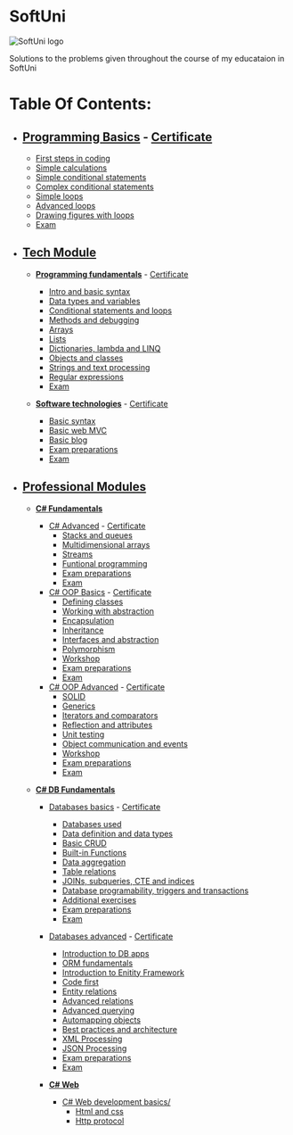 # SoftUni
![SoftUni logo](https://softuni.org/Content/images/open-graph/softuni-default-og.png)

Solutions to the problems given throughout the course of my educataion in SoftUni

# Table Of Contents:

- ## [Programming Basics](https://github.com/KiroKirilov/SoftUni/tree/master/ProgrammingBasics) - [Certificate](https://softuni.bg/certificates/details/21979/fe638fbd)
  - [First steps in coding](https://github.com/KiroKirilov/SoftUni/tree/master/ProgrammingBasics/FirstStepsInCoding)
  - [Simple calculations](https://github.com/KiroKirilov/SoftUni/tree/master/ProgrammingBasics/SimpleCalculations)
  - [Simple conditional statements](https://github.com/KiroKirilov/SoftUni/tree/master/ProgrammingBasics/SimpleConditionalStatements)
  - [Complex conditional statements](https://github.com/KiroKirilov/SoftUni/tree/master/ProgrammingBasics/ComplexConditionalStatements)
  - [Simple loops](https://github.com/KiroKirilov/SoftUni/tree/master/ProgrammingBasics/SimpleLoops)
  - [Advanced loops](https://github.com/KiroKirilov/SoftUni/tree/master/ProgrammingBasics/AdvancedLoops)
  - [Drawing figures with loops](https://github.com/KiroKirilov/SoftUni/tree/master/ProgrammingBasics/DrawingFiguresWithLoops)
  - [Exam](https://github.com/KiroKirilov/SoftUni/tree/master/ProgrammingBasics/Exam)
  
 - ## [Tech Module](https://github.com/KiroKirilov/SoftUni/tree/master/TechModule)
    - **[Programming fundamentals](https://github.com/KiroKirilov/SoftUni/tree/master/TechModule/ProgrammingFundamentals)** - [Certificate](https://softuni.bg/certificates/details/24176/7bd492d6)
      - [Intro and basic syntax](https://github.com/KiroKirilov/SoftUni/tree/master/TechModule/ProgrammingFundamentals/IntroAndBasicSyntax)
      - [Data types and variables](https://github.com/KiroKirilov/SoftUni/tree/master/TechModule/ProgrammingFundamentals/DataTypesAndVariables)
      - [Conditional statements and loops](https://github.com/KiroKirilov/SoftUni/tree/master/TechModule/ProgrammingFundamentals/ConditionalStatementsAndLoops)
      - [Methods and debugging](https://github.com/KiroKirilov/SoftUni/tree/master/TechModule/ProgrammingFundamentals/MethodsAndDebugging)
      - [Arrays](https://github.com/KiroKirilov/SoftUni/tree/master/TechModule/ProgrammingFundamentals/Arrays)
      - [Lists](https://github.com/KiroKirilov/SoftUni/tree/master/TechModule/ProgrammingFundamentals/Lists)
      - [Dictionaries, lambda and LINQ](https://github.com/KiroKirilov/SoftUni/tree/master/TechModule/ProgrammingFundamentals/DictionariesLambdaAndLINQ)
      - [Objects and classes](https://github.com/KiroKirilov/SoftUni/tree/master/TechModule/ProgrammingFundamentals/ObjectsAndClasses)
      - [Strings and text processing](https://github.com/KiroKirilov/SoftUni/tree/master/TechModule/ProgrammingFundamentals/StringsAndTextProcessing)
      - [Regular expressions](https://github.com/KiroKirilov/SoftUni/tree/master/TechModule/ProgrammingFundamentals/RegularExpressions)
      - [Exam](https://github.com/KiroKirilov/SoftUni/tree/master/TechModule/ProgrammingFundamentals/Exam(05.11.2017))
      
     - **[Software technologies](https://github.com/KiroKirilov/SoftUni/tree/master/TechModule/SoftwareTechnologies)** - [Certificate](https://softuni.bg/certificates/details/50654/b5beff70)
        - [Basic syntax](https://github.com/KiroKirilov/SoftUni/tree/master/TechModule/SoftwareTechnologies/BasicSyntax)          
        - [Basic web MVC](https://github.com/KiroKirilov/SoftUni/tree/master/TechModule/SoftwareTechnologies/BasicWebMVC)      
        - [Basic blog](https://github.com/KiroKirilov/SoftUni/tree/master/TechModule/SoftwareTechnologies/BasicBlog)          
        - [Exam preparations](https://github.com/KiroKirilov/SoftUni/tree/master/TechModule/SoftwareTechnologies/ExamPreps)         
        - [Exam](https://github.com/KiroKirilov/SoftUni/tree/master/TechModule/SoftwareTechnologies/Exam/Log%20Noziroh)
        
- ## [Professional Modules](https://github.com/KiroKirilov/SoftUni/tree/master/ProfessionalModules)
  - [**C# Fundamentals**](https://github.com/KiroKirilov/SoftUni/tree/master/ProfessionalModules/C%23Fundamentals)
    - [C# Advanced](https://github.com/KiroKirilov/SoftUni/tree/master/ProfessionalModules/C%23Fundamentals/AdvancedC%23) - [Certificate](https://softuni.bg/certificates/details/51450/9ed02b51)
      - [Stacks and queues](https://github.com/KiroKirilov/SoftUni/tree/master/ProfessionalModules/C%23Fundamentals/AdvancedC%23/StacksAndQueues)
      - [Multidimensional arrays](https://github.com/KiroKirilov/SoftUni/tree/master/ProfessionalModules/C%23Fundamentals/AdvancedC%23/MultidimensionalArrays)
      - [Streams](https://github.com/KiroKirilov/SoftUni/tree/master/ProfessionalModules/C%23Fundamentals/AdvancedC%23/Streams)
      - [Funtional programming](https://github.com/KiroKirilov/SoftUni/tree/master/ProfessionalModules/C%23Fundamentals/AdvancedC%23/FunctionalProgramming)
      - [Exam preparations](https://github.com/KiroKirilov/SoftUni/tree/master/ProfessionalModules/C%23Fundamentals/AdvancedC%23/Exam%20Preps)
      - [Exam](https://github.com/KiroKirilov/SoftUni/tree/master/ProfessionalModules/C%23Fundamentals/AdvancedC%23/Exam(11.02.2018))
    - [C# OOP Basics](https://github.com/KiroKirilov/SoftUni/tree/master/ProfessionalModules/C%23Fundamentals/C%23OOPBasics) - [Certificate](https://softuni.bg/certificates/details/52556/16224c35)
      - [Defining classes](https://github.com/KiroKirilov/SoftUni/tree/master/ProfessionalModules/C%23Fundamentals/C%23OOPBasics/DefiningClasses)
      - [Working with abstraction](https://github.com/KiroKirilov/SoftUni/tree/master/ProfessionalModules/C%23Fundamentals/C%23OOPBasics/WorkingWithAbstraction)
      - [Encapsulation](https://github.com/KiroKirilov/SoftUni/tree/master/ProfessionalModules/C%23Fundamentals/C%23OOPBasics/Encapsulation)
      - [Inheritance](https://github.com/KiroKirilov/SoftUni/tree/master/ProfessionalModules/C%23Fundamentals/C%23OOPBasics/Inheritance)
      - [Interfaces and abstraction](https://github.com/KiroKirilov/SoftUni/tree/master/ProfessionalModules/C%23Fundamentals/C%23OOPBasics/InterfacesAndAbstraction)
      - [Polymorphism](https://github.com/KiroKirilov/SoftUni/tree/master/ProfessionalModules/C%23Fundamentals/C%23OOPBasics/Polymorphism)
      - [Workshop](https://github.com/KiroKirilov/SoftUni/tree/master/ProfessionalModules/C%23Fundamentals/C%23OOPBasics/Workshop)
      - [Exam preparations](https://github.com/KiroKirilov/SoftUni/tree/master/ProfessionalModules/C%23Fundamentals/C%23OOPBasics/ExamPreps)
      - [Exam](https://github.com/KiroKirilov/SoftUni/tree/master/ProfessionalModules/C%23Fundamentals/C%23OOPBasics/Exam(DungeonsAndCodeWizards))
    - [C# OOP Advanced](https://github.com/KiroKirilov/SoftUni/tree/master/ProfessionalModules/C%23Fundamentals/C%23OOPAdvanced) - [Certificate](https://softuni.bg/certificates/details/53361/484ca85c)
      - [SOLID](https://github.com/KiroKirilov/SoftUni/tree/master/ProfessionalModules/C%23Fundamentals/C%23OOPAdvanced/SOLID)
      - [Generics](https://github.com/KiroKirilov/SoftUni/tree/master/ProfessionalModules/C%23Fundamentals/C%23OOPAdvanced/Generics)
      - [Iterators and comparators](https://github.com/KiroKirilov/SoftUni/tree/master/ProfessionalModules/C%23Fundamentals/C%23OOPAdvanced/IteratorsAndComparers)
      - [Reflection and attributes](https://github.com/KiroKirilov/SoftUni/tree/master/ProfessionalModules/C%23Fundamentals/C%23OOPAdvanced/ReflectionAndAttributes)
      - [Unit testing](https://github.com/KiroKirilov/SoftUni/tree/master/ProfessionalModules/C%23Fundamentals/C%23OOPAdvanced/UnitTesting)
      - [Object communication and events](https://github.com/KiroKirilov/SoftUni/tree/master/ProfessionalModules/C%23Fundamentals/C%23OOPAdvanced/ObjectCommunicationAndEvents)
      - [Workshop](https://github.com/KiroKirilov/SoftUni/tree/master/ProfessionalModules/C%23Fundamentals/C%23OOPAdvanced/Workshop)
      - [Exam preparations](https://github.com/KiroKirilov/SoftUni/tree/master/ProfessionalModules/C%23Fundamentals/C%23OOPAdvanced/ExamPreps)
      - [Exam](https://github.com/KiroKirilov/SoftUni/tree/master/ProfessionalModules/C%23Fundamentals/C%23OOPAdvanced/Exam(Festival))
      
  - [**C# DB Fundamentals**](https://github.com/KiroKirilov/SoftUni/tree/master/ProfessionalModules/C%23DBFundamentals)
     - [Databases basics](https://github.com/KiroKirilov/SoftUni/tree/master/ProfessionalModules/C%23DBFundamentals/DatabasesBasics) - [Certificate](https://softuni.bg/certificates/details/55518/d79cdd70)
       - [Databases used](https://github.com/KiroKirilov/SoftUni/tree/master/ProfessionalModules/C%23DBFundamentals/DatabasesBasics/Databases)
       - [Data definition and data types](https://github.com/KiroKirilov/SoftUni/tree/master/ProfessionalModules/C%23DBFundamentals/DatabasesBasics/DataDefinitionAndDataTypes)
       - [Basic CRUD](https://github.com/KiroKirilov/SoftUni/tree/master/ProfessionalModules/C%23DBFundamentals/DatabasesBasics/BasicCRUD/BasicCRUD)
       - [Built-in Functions](https://github.com/KiroKirilov/SoftUni/tree/master/ProfessionalModules/C%23DBFundamentals/DatabasesBasics/Built-InFuntions/BuiltInFuntions)
       - [Data aggregation](https://github.com/KiroKirilov/SoftUni/tree/master/ProfessionalModules/C%23DBFundamentals/DatabasesBasics/DataAggregation/DataAggregation)
       - [Table relations](https://github.com/KiroKirilov/SoftUni/tree/master/ProfessionalModules/C%23DBFundamentals/DatabasesBasics/TableRelations/TableRelations)
       - [JOINs, subqueries, CTE and indices](https://github.com/KiroKirilov/SoftUni/tree/master/ProfessionalModules/C%23DBFundamentals/DatabasesBasics/JoinsSubqueriesCTEandIndices/JoinsSubqueriesCTEandIndices)
       - [Database programability, triggers and transactions](https://github.com/KiroKirilov/SoftUni/tree/master/ProfessionalModules/C%23DBFundamentals/DatabasesBasics/DatabaseProgrammabilityAndTransactions/DatabaseProgrammabilityAndTransactions)
       - [Additional exercises](https://github.com/KiroKirilov/SoftUni/tree/master/ProfessionalModules/C%23DBFundamentals/DatabasesBasics/AdditionalExercises/AdditionalExercises)
       - [Exam preparations](https://github.com/KiroKirilov/SoftUni/tree/master/ProfessionalModules/C%23DBFundamentals/DatabasesBasics/ExamPreps)
       - [Exam](https://github.com/KiroKirilov/SoftUni/tree/master/ProfessionalModules/C%23DBFundamentals/DatabasesBasics/Exam(TripService))
     - [Databases advanced](https://github.com/KiroKirilov/SoftUni/tree/master/ProfessionalModules/C%23DBFundamentals/DatabasesAdvanced) - [Certificate](https://softuni.bg/certificates/details/57036/5e1afc24)
       - [Introduction to DB apps](https://github.com/KiroKirilov/SoftUni/tree/master/ProfessionalModules/C%23DBFundamentals/DatabasesAdvanced/IntroductionToDBApps)
       - [ORM fundamentals](https://github.com/KiroKirilov/SoftUni/tree/master/ProfessionalModules/C%23DBFundamentals/DatabasesAdvanced/ORMFundamentals)
       - [Introduction to Enitity Framework](https://github.com/KiroKirilov/SoftUni/tree/master/ProfessionalModules/C%23DBFundamentals/DatabasesAdvanced/IntroductionToEntityFramework)
       - [Code first](https://github.com/KiroKirilov/SoftUni/tree/master/ProfessionalModules/C%23DBFundamentals/DatabasesAdvanced/CodeFirst)
       - [Entity relations](https://github.com/KiroKirilov/SoftUni/tree/master/ProfessionalModules/C%23DBFundamentals/DatabasesAdvanced/EntityRelations)
       - [Advanced relations](https://github.com/KiroKirilov/SoftUni/tree/master/ProfessionalModules/C%23DBFundamentals/DatabasesAdvanced/AdvancedRelations)
       - [Advanced querying](https://github.com/KiroKirilov/SoftUni/tree/master/ProfessionalModules/C%23DBFundamentals/DatabasesAdvanced/AdvancedQuerying)
       - [Automapping objects](https://github.com/KiroKirilov/SoftUni/tree/master/ProfessionalModules/C%23DBFundamentals/DatabasesAdvanced/AutoMappingObjects)
       - [Best practices and architecture](https://github.com/KiroKirilov/SoftUni/tree/master/ProfessionalModules/C%23DBFundamentals/DatabasesAdvanced/BestPracticesAndArchitecture)
       - [XML Processing](https://github.com/KiroKirilov/SoftUni/tree/master/ProfessionalModules/C%23DBFundamentals/DatabasesAdvanced/XMLProcessing)
       - [JSON Processing](https://github.com/KiroKirilov/SoftUni/tree/master/ProfessionalModules/C%23DBFundamentals/DatabasesAdvanced/JSONProcessing)
       - [Exam preparations](https://github.com/KiroKirilov/SoftUni/tree/master/ProfessionalModules/C%23DBFundamentals/DatabasesAdvanced/ExamPreps)
       - [Exam](https://github.com/KiroKirilov/SoftUni/tree/master/ProfessionalModules/C%23DBFundamentals/DatabasesAdvanced/Exam%20(SoftJail))
       
    - [**C# Web**](https://github.com/KiroKirilov/SoftUni/tree/master/ProfessionalModules/C%23Web)
      - [C# Web development basics/](https://github.com/KiroKirilov/SoftUni/tree/master/ProfessionalModules/C%23Web/C%23WebDevelopmentBasics)
        - [Html and css](https://github.com/KiroKirilov/SoftUni/tree/master/ProfessionalModules/C%23Web/C%23WebDevelopmentBasics/HtmlAndCss)
        - [Http protocol](https://github.com/KiroKirilov/SoftUni/tree/master/ProfessionalModules/C%23Web/C%23WebDevelopmentBasics/HTTPProtocol)
